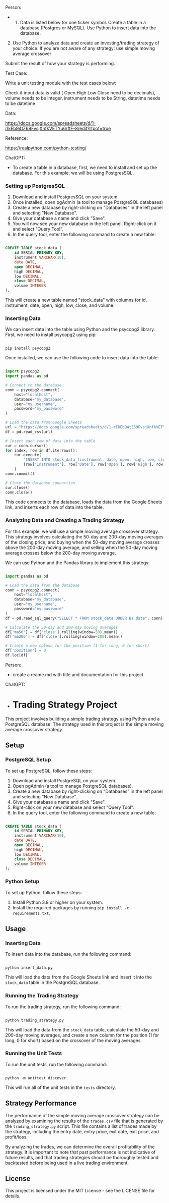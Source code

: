 
Person: 
- 1. Data is listed below for one ticker symbol. Create a table in a database (Postgres or MySQL). Use Python to insert data into the database.

2. Use Python to analyze data and create an investing/trading strategy of your choice. If you are not aware of any strategy: use simple moving average crossover


Submit the result of how your strategy is performing.



Test Case:

Write a unit testing module with the test cases below:

Check if input data is valid ( Open High Low Close need to be decimals), volume needs to be integer, instrument needs to be String, datetime needs to be datetime


Data:

https://docs.google.com/spreadsheets/d/1-rIkEb94tZ69FvsjXnfkVETYu6rftF-8/edit?rtpof=true



Reference:

https://realpython.com/python-testing/

ChatGPT: 
- To create a table in a database, first, we need to install and set up the database. For this example, we will be using PostgresSQL.
### Setting up PostgresSQL
1. Download and install PostgresSQL on your system.
2. Once installed, open pgAdmin (a tool to manage PostgreSQL databases)
3. Create a new database by right-clicking on "Databases" in the left panel and selecting "New Database".
4. Give your database a name and click "Save".
5. You will now see your new database in the left panel. Right-click on it and select "Query Tool".
6. In the query tool, enter the following command to create a new table:

```sql

CREATE TABLE stock_data (
    id SERIAL PRIMARY KEY,
    instrument VARCHAR(10),
    date DATE,
    open DECIMAL,
    high DECIMAL,
    low DECIMAL,
    close DECIMAL,
    volume INTEGER
);
```



This will create a new table named "stock_data" with columns for id, instrument, date, open, high, low, close, and volume.
### Inserting Data

We can insert data into the table using Python and the psycopg2 library. First, we need to install psycopg2 using pip:

```

pip install psycopg2
```



Once installed, we can use the following code to insert data into the table:

```python

import psycopg2
import pandas as pd

# Connect to the database
conn = psycopg2.connect(
    host="localhost",
    database="my_database",
    user="my_username",
    password="my_password"
)

# Load the data from Google Sheets
url = "https://docs.google.com/spreadsheets/d/1-rIkEb94tZ69FvsjXnfkVETYu6rftF-8/export?format=csv"
df = pd.read_csv(url)

# Insert each row of data into the table
cur = conn.cursor()
for index, row in df.iterrows():
    cur.execute(
        "INSERT INTO stock_data (instrument, date, open, high, low, close, volume) VALUES (%s, %s, %s, %s, %s, %s, %s)",
        (row['Instrument'], row['Date'], row['Open'], row['High'], row['Low'], row['Close'], row['Volume'])
    )
conn.commit()

# Close the database connection
cur.close()
conn.close()
```



This code connects to the database, loads the data from the Google Sheets link, and inserts each row of data into the table.
### Analyzing Data and Creating a Trading Strategy

For this example, we will use a simple moving average crossover strategy. This strategy involves calculating the 50-day and 200-day moving averages of the closing price, and buying when the 50-day moving average crosses above the 200-day moving average, and selling when the 50-day moving average crosses below the 200-day moving average.

We can use Python and the Pandas library to implement this strategy:

```python

import pandas as pd

# Load the data from the database
conn = psycopg2.connect(
    host="localhost",
    database="my_database",
    user="my_username",
    password="my_password"
)
df = pd.read_sql_query("SELECT * FROM stock_data ORDER BY date", conn)

# Calculate the 50-day and 200-day moving averages
df['ma50'] = df['close'].rolling(window=50).mean()
df['ma200'] = df['close'].rolling(window=200).mean()

# Create a new column for the position (1 for long, 0 for short)
df['position'] = 0
df.loc[df['
```

Person: 
- create a reame.md with title and documentation for this project

ChatGPT: 
- # Trading Strategy Project

This project involves building a simple trading strategy using Python and a PostgreSQL database. The strategy used in this project is the simple moving average crossover strategy.
## Setup
### PostgreSQL Setup

To set up PostgreSQL, follow these steps: 
1. Download and install PostgreSQL on your system. 
2. Open pgAdmin (a tool to manage PostgreSQL databases). 
3. Create a new database by right-clicking on "Databases" in the left panel and selecting "New Database". 
4. Give your database a name and click "Save". 
5. Right-click on your new database and select "Query Tool". 
6. In the query tool, enter the following command to create a new table:

```sql

CREATE TABLE stock_data (
    id SERIAL PRIMARY KEY,
    instrument VARCHAR(10),
    date DATE,
    open DECIMAL,
    high DECIMAL,
    low DECIMAL,
    close DECIMAL,
    volume INTEGER
);
```
### Python Setup

To set up Python, follow these steps:
1. Install Python 3.8 or higher on your system. 
2. Install the required packages by running `pip install -r requirements.txt`.
## Usage
### Inserting Data

To insert data into the database, run the following command:

```

python insert_data.py
```



This will load the data from the Google Sheets link and insert it into the `stock_data` table in the PostgreSQL database.
### Running the Trading Strategy

To run the trading strategy, run the following command:

```

python trading_strategy.py
```



This will load the data from the `stock_data` table, calculate the 50-day and 200-day moving averages, and create a new column for the position (1 for long, 0 for short) based on the crossover of the moving averages.
### Running the Unit Tests

To run the unit tests, run the following command:

```

python -m unittest discover
```



This will run all of the unit tests in the `tests` directory.
## Strategy Performance

The performance of the simple moving average crossover strategy can be analyzed by examining the results of the `trades.csv` file that is generated by the `trading_strategy.py` script. This file contains a list of trades made by the strategy, including the entry date, entry price, exit date, exit price, and profit/loss.

By analyzing the trades, we can determine the overall profitability of the strategy. It is important to note that past performance is not indicative of future results, and that trading strategies should be thoroughly tested and backtested before being used in a live trading environment.
## License

This project is licensed under the MIT License - see the LICENSE file for details.
